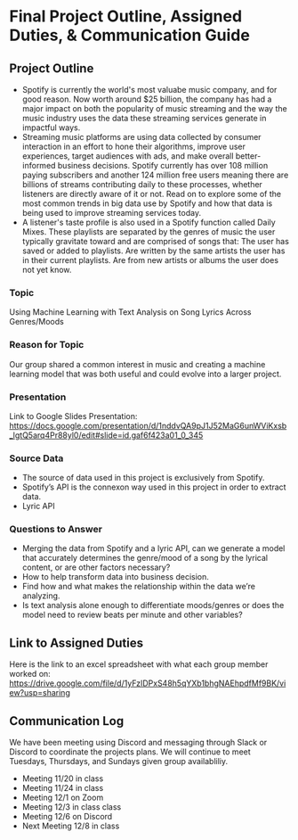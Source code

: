# Final Project Outline, Assigned Duties, & Communication Guide

## Project Outline
- Spotify is currently the world's most valuabe music company, and for good reason. Now worth around $25 billion, the company has had a major impact on both the popularity of music streaming and the way the music industry uses the data these streaming services generate in impactful ways.
- Streaming music platforms are using data collected by consumer interaction in an effort to hone their algorithms, improve user experiences, target audiences with ads, and make overall better-informed business decisions. Spotify currently has over 108 million paying subscribers and another 124 million free users meaning there are billions of streams contributing daily to these processes, whether listeners are directly aware of it or not. Read on to explore some of the most common trends in big data use by Spotify and how that data is being used to improve streaming services today.
- A listener's taste profile is also used in a Spotify function called Daily Mixes. These playlists are separated by the genres of music the user typically gravitate toward and are comprised of songs that:
The user has saved or added to playlists.
Are written by the same artists the user has in their current playlists.
Are from new artists or albums the user does not yet know.

### Topic
Using Machine Learning with Text Analysis on Song Lyrics Across Genres/Moods

### Reason for Topic
Our group shared a common interest in music and creating a machine learning model that was both useful and could evolve into a larger project. 

### Presentation
Link to Google Slides Presentation: https://docs.google.com/presentation/d/1nddvQA9pJ1J52MaG6unWViKxsb_lgtQ5arq4Pr88yl0/edit#slide=id.gaf6f423a01_0_345

### Source Data
- The source of data used in this project is exclusively from Spotify.
- Spotify’s API is the connexon way used in this project in order to extract data.
- Lyric API

### Questions to Answer
- Merging the data from Spotify and a lyric API, can we generate a model that accurately determines the genre/mood of a song by the lyrical content, or are other factors necessary?
- How to help transform data into business decision.
- Find how and what makes the relationship within the data we’re analyzing.
- Is text analysis alone enough to differentiate moods/genres or does the model need to review beats per minute and other variables?

## Link to Assigned Duties
Here is the link to an excel spreadsheet with what each group member worked on: https://drive.google.com/file/d/1yFzIDPxS48h5qYXb1bhgNAEhpdfMf9BK/view?usp=sharing

## Communication Log
We have been meeting using Discord and messaging through Slack or Discord to coordinate the projects plans. We will continue to meet Tuesdays, Thursdays, and Sundays given group availabliliy. 
- Meeting 11/20 in class
- Meeting 11/24 in class
- Meeting 12/1 on Zoom
- Meeting 12/3 in class class
- Meeting 12/6 on Discord
- Next Meeting 12/8 in class

